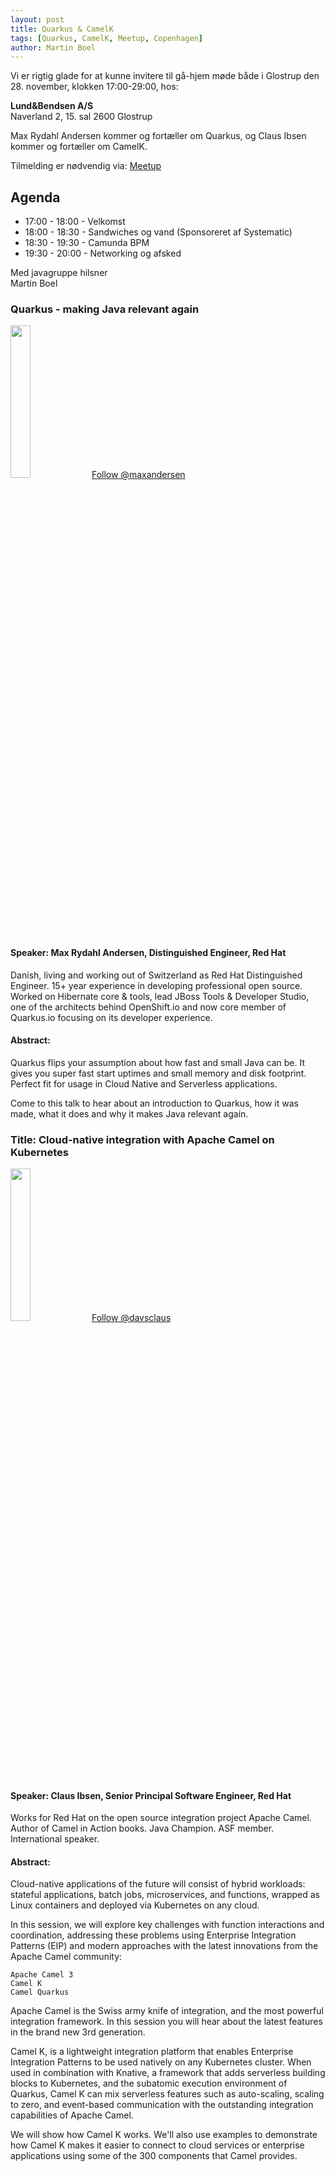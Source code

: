 ```yaml
---
layout: post
title: Quarkus & CamelK
tags: [Quarkus, CamelK, Meetup, Copenhagen]
author: Martin Boel
---
```


Vi er rigtig glade for at kunne invitere til gå-hjem møde både i Glostrup den 28. november, klokken 17:00-29:00, hos:

**Lund&Bendsen A/S**  
Naverland 2, 15. sal
2600 Glostrup

Max Rydahl Andersen kommer og fortæller om Quarkus, og Claus Ibsen kommer og fortæller om CamelK.

Tilmelding er nødvendig via:  [Meetup](https://www.meetup.com/Aarhus-Javagruppen-Meetup/events/263651358/)

<!-- more -->

## Agenda
- 17:00 - 18:00 - Velkomst
- 18:00 - 18:30 - Sandwiches og vand (Sponsoreret af Systematic)
- 18:30 - 19:30 - Camunda BPM
- 19:30 - 20:00 - Networking og afsked

Med javagruppe hilsner  
Martin Boel

### Quarkus - making Java relevant again

<img src="https://pbs.twimg.com/profile_images/1139472596112728064/igQMPTcJ_400x400.jpg" style="width: 25%;height: auto; margin: 0;padding: 0;">
<a href="https://twitter.com/maxandersen?lang=da" class="twitter-follow-button" data-show-count="false">Follow @maxandersen</a>

#### Speaker: Max Rydahl Andersen, Distinguished Engineer, Red Hat
Danish, living and working out of Switzerland as Red Hat Distinguished Engineer. 15+ year experience in developing professional open source.
Worked on Hibernate core & tools, lead JBoss Tools & Developer Studio, one of the architects behind OpenShift.io and
now core member of Quarkus.io focusing on its developer experience.

#### Abstract:
Quarkus flips your assumption about how fast and small Java can be.
It gives you super fast start uptimes and small memory and disk footprint.
Perfect fit for usage in Cloud Native and Serverless applications.

Come to this talk to hear about an introduction to Quarkus, how it was
made, what it does and why it makes Java relevant again.


### Title: Cloud-native integration with Apache Camel on Kubernetes

<img src="https://pbs.twimg.com/profile_images/912586518677639168/mVrGaOZA_400x400.jpg" style="width: 25%;height: auto; margin: 0;padding: 0;">
<a href="https://twitter.com/davsclaus?lang=da" class="twitter-follow-button" data-show-count="false">Follow @davsclaus</a>

#### Speaker: Claus Ibsen, Senior Principal Software Engineer, Red Hat
Works for Red Hat on the open source integration project Apache Camel. Author of Camel in Action books. Java Champion. ASF member. International speaker.


#### Abstract:
Cloud-native applications of the future will consist of hybrid workloads: stateful applications, batch jobs, microservices, and functions, wrapped as Linux containers and deployed via Kubernetes on any cloud.

In this session, we will explore key challenges with function interactions and coordination, addressing these problems using Enterprise Integration Patterns (EIP) and modern approaches with the latest innovations from the Apache Camel community:

    Apache Camel 3
    Camel K
    Camel Quarkus

Apache Camel is the Swiss army knife of integration, and the most powerful integration framework. In this session you will hear about the latest features in the brand new 3rd generation.

Camel K, is a lightweight integration platform that enables Enterprise Integration Patterns to be used natively on any Kubernetes cluster. When used in combination with Knative, a framework that adds serverless building blocks to Kubernetes, and the subatomic execution environment of Quarkus, Camel K can mix serverless features such as auto-scaling, scaling to zero, and event-based communication with the outstanding integration capabilities of Apache Camel.

We will show how Camel K works. We'll also use examples to demonstrate how Camel K makes it easier to connect to cloud services or enterprise applications using some of the 300 components that Camel provides.
